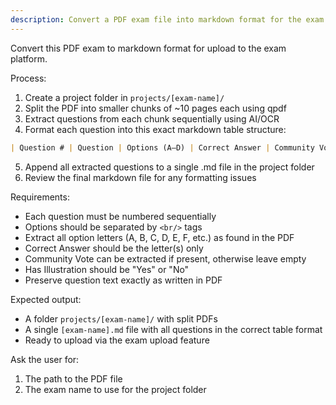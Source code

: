 ```yaml
---
description: Convert a PDF exam file into markdown format for the exam platform
---
```


Convert this PDF exam to markdown format for upload to the exam platform.

Process:
1. Create a project folder in `projects/[exam-name]/`
2. Split the PDF into smaller chunks of ~10 pages each using qpdf
3. Extract questions from each chunk sequentially using AI/OCR
4. Format each question into this exact markdown table structure:

```markdown
| Question # | Question | Options (A–D) | Correct Answer | Community Vote | Has Illustration |
```

5. Append all extracted questions to a single .md file in the project folder
6. Review the final markdown file for any formatting issues

Requirements:
- Each question must be numbered sequentially
- Options should be separated by `<br/>` tags
- Extract all option letters (A, B, C, D, E, F, etc.) as found in the PDF
- Correct Answer should be the letter(s) only
- Community Vote can be extracted if present, otherwise leave empty
- Has Illustration should be "Yes" or "No"
- Preserve question text exactly as written in PDF

Expected output:
- A folder `projects/[exam-name]/` with split PDFs
- A single `[exam-name].md` file with all questions in the correct table format
- Ready to upload via the exam upload feature

Ask the user for:
1. The path to the PDF file
2. The exam name to use for the project folder
